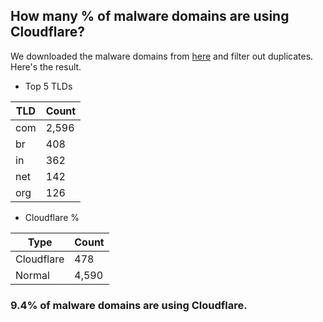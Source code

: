 ## How many % of malware domains are using Cloudflare?


We downloaded the malware domains from [here](https://urlhaus.abuse.ch) and filter out duplicates.
Here's the result.


[//]: # (start replacement)


- Top 5 TLDs

| TLD | Count |
| --- | --- |
| com | 2,596 |
| br | 408 |
| in | 362 |
| net | 142 |
| org | 126 |


- Cloudflare %

| Type | Count |
| --- | --- |
| Cloudflare | 478 |
| Normal | 4,590 |


### 9.4% of malware domains are using Cloudflare.